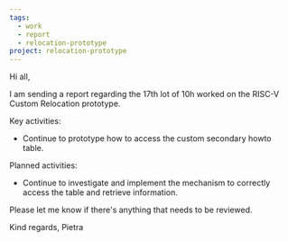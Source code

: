 ```yaml
---
tags:
  - work
  - report
  - relocation-prototype
project: relocation-prototype
---
```

Hi all,

I am sending a report regarding the 17th lot of 10h worked on the RISC-V Custom
Relocation prototype.

Key activities:
* Continue to prototype how to access the custom secondary howto table.

Planned activities:
* Continue to investigate and implement the mechanism to correctly access the
table and retrieve information.

Please let me know if there's anything that needs to be reviewed.

Kind regards,
Pietra